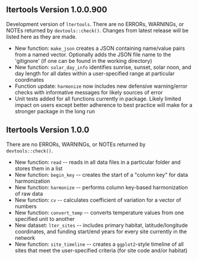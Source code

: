 ## ltertools Version 1.0.0.900

Development version of `ltertools`. There are no ERRORs, WARNINGs, or NOTEs returned by `devtools::check()`. Changes from latest release will be listed here as they are made.

- New function: `make_json` creates a JSON containing name/value pairs from a named vector. Optionally adds the JSON file name to the 'gitignore' (if one can be found in the working directory)
- New function: `solar_day_info` identifies sunrise, sunset, solar noon, and day length for all dates within a user-specified range at particular coordinates
- Function update: `harmonize` now includes new defensive warning/error checks with informative messages for likely sources of error
- Unit tests added for all functions currently in package. Likely limited impact on users except better adherence to best practice will make for a stronger package in the long run

## ltertools Version 1.0.0

There are no ERRORs, WARNINGs, or NOTEs returned by `devtools::check()`.

- New function: `read` -- reads in all data files in a particular folder and stores them in a list
- New function: `begin_key` -- creates the start of a "column key" for data harmonization
- New function: `harmonize` -- performs column key-based harmonization of raw data
- New function: `cv` -- calculates coefficient of variation for a vector of numbers
- New function: `convert_temp` -- converts temperature values from one specified unit to another
- New dataset: `lter_sites` -- includes primary habitat, latitude/longitude coordinates, and funding start/end years for every site currently in the network
- New function: `site_timeline` -- creates a `ggplot2`-style timeline of all sites that meet the user-specified criteria (for site code and/or habitat)
